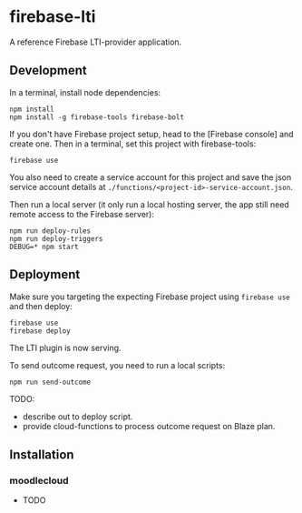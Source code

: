 # firebase-lti

A reference Firebase LTI-provider application.

## Development

In a terminal, install node dependencies:
```shell
npm install
npm install -g firebase-tools firebase-bolt
```

If you don't have Firebase project setup, head to the [Firebase console]
and create one. Then in a terminal, set this project with firebase-tools:
```shell
firebase use
```

You also need to create a service account for this project and save the json
service account details at `./functions/<project-id>-service-account.json`.

Then run a local server (it only run a local hosting server, the app still need
remote access to the Firebase server):
```shell
npm run deploy-rules
npm run deploy-triggers
DEBUG=* npm start
```


## Deployment

Make sure you targeting the expecting Firebase project using `firebase use` and
then deploy:

```shell
firebase use
firebase deploy
```

The LTI plugin is now serving.

To send outcome request, you need to run a local scripts:
```shell
npm run send-outcome
```

TODO:

- describe out to deploy script.
- provide cloud-functions to process outcome request on Blaze plan.


## Installation

### moodlecloud

- TODO
